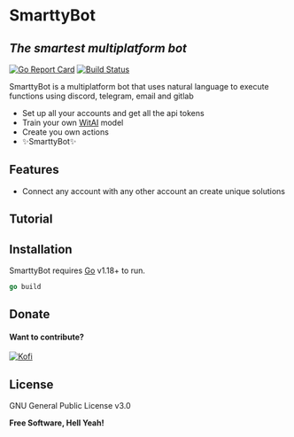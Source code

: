 # SmarttyBot
## _The smartest multiplatform bot_

[![Go Report Card](https://goreportcard.com/badge/github.com/omarperezr/SmarttyBot)](https://goreportcard.com/report/github.com/omarperezr/SmarttyBot) [![Build Status](https://app.travis-ci.com/omarperezr/SmarttyBot.svg?branch=main)](https://app.travis-ci.com/omarperezr/SmarttyBot)

SmarttyBot is a multiplatform bot that uses natural language to execute functions using discord, telegram, email and gitlab 

- Set up all your accounts and get all the api tokens
- Train your own [WitAI] model
- Create you own actions
- ✨SmarttyBot✨

## Features

- Connect any account with any other account an create unique solutions

## Tutorial

## Installation
SmarttyBot requires [Go] v1.18+ to run.

```go
go build
```
## Donate
#### Want to contribute?
[![Kofi](https://az743702.vo.msecnd.net/cdn/kofi3.png?v=0)](https://ko-fi.com/omarperezr)

## License

GNU General Public License v3.0

**Free Software, Hell Yeah!**

[//]: # (Links used)

   [Go]: <https://go.dev/>
   [WitAI]: <https://wit.ai/>
